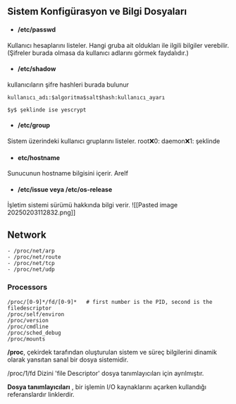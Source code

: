 ## Sistem Konfigürasyon ve Bilgi Dosyaları

* #### /etc/passwd

Kullanıcı hesaplarını listeler. Hangi gruba ait oldukları ile ilgili bilgiler verebilir. (Şifreler burada olmasa da kullanıcı adlarını görmek faydalıdır.)

* #### /etc/shadow

kullanıcıların şifre hashleri burada bulunur
``` title:'/etc/shadow bu şekilde saklanır'
kullanıcı_adı:$algoritma$salt$hash:kullanıcı_ayarı
```
```
$y$ şeklinde ise yescrypt 
```
* #### /etc/group
Sistem üzerindeki kullanıcı gruplarını listeler.
root:x:0:
daemon:x:1:
şeklinde

* #### etc/hostname 
Sunucunun hostname bilgisini içerir.
AreIf

* #### /etc/issue veya /etc/os-release  
İşletim sistemi sürümü hakkında bilgi verir.
![[Pasted image 20250203112832.png]]

## Network

```
- /proc/net/arp
- /proc/net/route
- /proc/net/tcp
- /proc/net/udp
```

### Processors

```
/proc/[0-9]*/fd/[0-9]*   # first number is the PID, second is the filedescriptor
/proc/self/environ
/proc/version
/proc/cmdline
/proc/sched_debug
/proc/mounts
```

**/proc**, çekirdek tarafından oluşturulan sistem ve süreç bilgilerini dinamik olarak yansıtan sanal bir dosya sistemidir.

/proc/1/fd Dizini 'file Descriptor' dosya tanımlayıcıları için ayrılmıştır.

**Dosya tanımlayıcıları** , bir işlemin I/O kaynaklarını açarken kullandığı referanslardır linklerdir.


